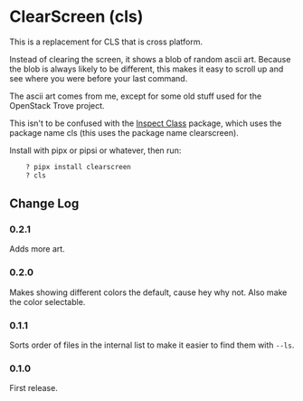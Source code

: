 # ClearScreen (cls)

This is a replacement for CLS that is cross platform.

Instead of clearing the screen, it shows a blob of random ascii art. Because the blob is always likely to be different, this makes it easy to scroll up and see where you were before your last command.

The ascii art comes from me, except for some old stuff used for the OpenStack Trove project.

This isn't to be confused with the [Inspect Class](https://pypi.org/project/cls/) package, which uses the package name cls (this uses the package name clearscreen).

Install with pipx or pipsi or whatever, then run:

```bash
    ? pipx install clearscreen
    ? cls
```


## Change Log

### 0.2.1

Adds more art.

### 0.2.0

Makes showing different colors the default, cause hey why not. Also make the color selectable.

### 0.1.1

Sorts order of files in the internal list to make it easier to find them with `--ls`.

### 0.1.0

First release.
